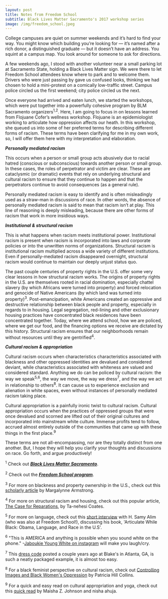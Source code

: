 ```yaml
---
layout: post
title: Notes from Freedom School
subtitle: Black Lives Matter Sacramento's 2017 workshop series
image: /img/freedom_school.jpeg
---
```


College campuses are quiet on summer weekends and it’s hard to find your way.  You might know which building you’re looking for — it’s named after a rich donor, a distinguished graduate — but it doesn’t have an address.  You squint at a campus map.  You look around for someone to ask for directions.  

A few weekends ago, I stood with another volunteer near a small parking lot at Sacramento State, holding a Black Lives Matter sign.  We were there to let Freedom School attendees know where to park and to welcome them.  Drivers who were just passing by gave us confused looks, thinking we had chosen to hold a mini-protest on a comically low-traffic street.  Campus police circled us the first weekend; city police circled us the next.

Once everyone had arrived and eaten lunch, we started the workshops, which were put together into a powerfully cohesive program by BLM Sacramento organizers<sup>1,</sup><sup>2</sup>.  Here, I am going to focus in on lessons learned from Flojuane Cofer’s wellness workshop.  Flojuane is an epidemiologist working to articulate how oppression affects our heath. In this workshop, she queued us into some of her preferred terms for describing different forms of racism.  These terms have been clarifying for me in my own work, so, I will offer them here with my interpretation and elaboration.

***Personally mediated racism*** 

This occurs when a person or small group acts abusively due to racial hatred (conscious or subconscious) towards another person or small group.  In these cases, the roles of perpetrator and victim are clear.  These are cataclysmic (or dramatic) events that rely on underlying structural and cultural racism to ensure that they continue to happen and that the perpetrators continue to avoid consequences (as a general rule). 

Personally mediated racism is easy to identify and is often misleadingly used as a straw-man in discussions of race.  In other words, the absence of personally mediated racism is said to mean that racism isn’t at play.  This line of reasoning is deeply misleading, because there are other forms of racism that work in more insidious ways. 

***Institutional & structural racism***

This is what happens when racism meets institutional power.  Institutional racism is present when racism is incorporated into laws and corporate policies or into the unwritten norms of organizations.  Structural racism is institutional racism multiplied across a wide variety of different institutions. Even if personally-mediated racism disappeared overnight, structural racism would continue to maintain our deeply unjust status quo.  

The past couple centuries of property rights in the U.S. offer some very clear lessons in how structural racism works.  The origins of property rights in the U.S. are themselves rooted in racial domination, especially chattel slavery (by which Africans were turned into property) and forced relocation and genocide of Native Americans (by which land was turned into property)<sup>3</sup>.   Post-emancipation, white Americans created an oppressive and destructive relationship between black people and property, especially in regards to in housing.  Legal segregation, red-lining and other exclusionary housing practices have concentrated black residences have been concentrated together.  Today, where we attend school, how we are policed, where we get our food, and the financing options we receive are dictated by this history.  Structural racism ensures that our neighborhoods remain without resources until they are gentrified<sup>4</sup>.  

***Cultural racism & appropriation***

Cultural racism occurs when characteristics characteristics associated with blackness and other oppressed identities are devalued and considered deviant, while characteristics associated with whiteness are valued and considered standard.  Anything we do can be policed by cultural racism: the way we speak<sup>5,</sup><sup>6</sup>, the way we move, the way we dress<sup>7</sup>, and the way we act in relationship to others<sup>8</sup>.  It can cause us to experience exclusion and alienation in white spaces, even without instances of personally mediated racism taking place.

Cultural appropriation is a painfully ironic twist to cultural racism.  Cultural appropriation occurs when the practices of oppressed groups that were once devalued and scorned are lifted out of their original cultures and incorporated into mainstream white culture.  Immense profits tend to follow, accrued almost entirely outside of the communities that came up with these things in the first place.<sup>9</sup>   


These terms are not all-encompassing, nor are they totally distinct from one another.  But, I hope they will help you clarify your thoughts and discussions on race.  Go forth, and argue productively!  

 
<sup>1</sup> Check out [***Black Lives Matter Sacramento***](http://www.inciteaction.com/).

<sup>2</sup> Check out the [***Freedom School program***](http://www.blmsacfreedomschool.org/event-program.html).

<sup>3</sup> For more on blackness and property ownership in the U.S., check out this [scholarly article](http://scholarship.law.berkeley.edu/cgi/viewcontent.cgi?article=1111&context=bjalp) by Margalynne Armstrong.

<sup>4</sup> For more on structural racism and housing, check out this popular article, [The Case for Reparations](https://www.theatlantic.com/magazine/archive/2014/06/the-case-for-reparations/361631/), by Ta-nehesi Coates.

<sup>5</sup> For more on language, check out this [short interview](http://www.nbcnews.com/video/the-cycle/49333545#49333545) with H. Samy Alim (who was also at Freedom School!), discussing his book, 'Articulate While Black: Obama, Language, and Race in the U.S'.

<sup>6</sup> "This is AMERICA and anything is possible when you sound white on the phone." -[Jaboukie Young White on instagram](https://www.instagram.com/p/BNIn3fzhVWA/?taken-by=jaboukie&hl=en) will make you laugh/cry.

<sup>7</sup> This [dress code](https://thegavoice.com/atlanta-gay-bar-blakes-taking-heat-over-dress-code-sign/) posted a couple years ago at Blake's in Atlanta, GA, is such a neatly packaged example, it is almost too easy.

<sup>8</sup> For a black feminist perspective on cultural racism, check out [Controlling Images and Black Women's Oppression](http://nelsonssociology101.weebly.com/uploads/2/6/1/6/26165328/controlling.pdf) by Patricia Hill Collins.

<sup>9</sup> For a quick and easy read on cultural appropriation and yoga, check out this [quick read](http://everydayfeminism.com/2016/05/yoga-cultural-appropriation/) by Maisha Z. Johnson and nisha ahuja.
